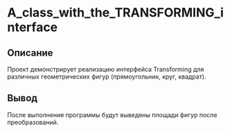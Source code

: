 # А_class_with_the_TRANSFORMING_interface
## Описание
Проект демонстрирует реализацию интерфейса Transforming для различных геометрических фигур (прямоугольник, круг, квадрат).
## Вывод
После выполнения программы будут выведены площади фигур после преобразований.
